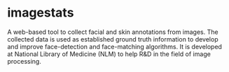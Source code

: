 imagestats
==========

A web-based tool to collect facial and skin annotations from  images. The collected data is used as established ground truth  information to develop and improve face-detection and face-matching  algorithms. It is developed at National Library of Medicine (NLM) to  help R&amp;D in the field of image processing.